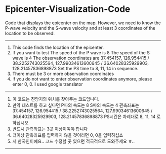 # Epicenter-Visualization-Code
Code that displays the epicenter on the map. However, we need to know the P-wave velocity and the S-wave velocity and at least 3 coordinates of the location to be observed.

---------------------------------------------------------
1. This code finds the location of the epicenter.
2. If you want to test
The speed of the P wave is 8
The speed of the S wave is 4
The observation coordinates are 37.454157, 126.954415
/ 38.2252743025564, 127.99034613600645 /
36.64028325929903, 128.21457836898873
Set the PS time to 8, 11, 14 in sequence.
3. There must be 3 or more observation coordinates
4. If you do not want to enter observation coordinates anymore, please enter 0, 0.
I used google translator
---------------------------------------------------------
1. 이 코드는 진앙지의 위치를 찾아주는 코드입니다.
2. 만약 테스트를 하고 싶다면 
P파의 속도는 8
S파의 속도는 4
관측좌표는 37.454157, 126.954415
/ 38.2252743025564, 127.99034613600645 / 
36.64028325929903, 128.21457836898873
PS시간은 차례대로 8, 11, 14 로 하십시오
3. 반드시 관측좌표는 3곳 이상이여야 합니다
4. 더이상 관측좌표를 입력하지 않을 것이라면 0, 0을 입력하십쇼
5. 저 한국인이에요.. 코드 수정할 곳 있으면 적극적으로 도와주세요 ㅎ..
---------------------------------------------------------
